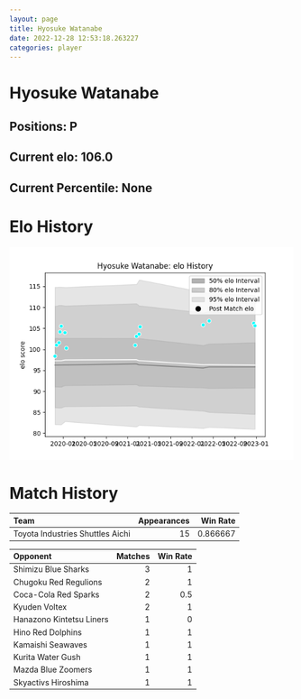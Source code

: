 ```yaml
---  
layout: page  
title: Hyosuke Watanabe  
date: 2022-12-28 12:53:18.263227  
categories: player  
---
```

# Hyosuke Watanabe

## Positions: P

## Current elo: 106.0

## Current Percentile: None

# Elo History


![elo history](history_HyosukeWatanabe.png)
# Match History


| Team                             |   Appearances |   Win Rate |
|:---------------------------------|--------------:|-----------:|
| Toyota Industries Shuttles Aichi |            15 |   0.866667 |

| Opponent                 |   Matches |   Win Rate |
|:-------------------------|----------:|-----------:|
| Shimizu Blue Sharks      |         3 |        1   |
| Chugoku Red Regulions    |         2 |        1   |
| Coca-Cola Red Sparks     |         2 |        0.5 |
| Kyuden Voltex            |         2 |        1   |
| Hanazono Kintetsu Liners |         1 |        0   |
| Hino Red Dolphins        |         1 |        1   |
| Kamaishi Seawaves        |         1 |        1   |
| Kurita Water Gush        |         1 |        1   |
| Mazda Blue Zoomers       |         1 |        1   |
| Skyactivs Hiroshima      |         1 |        1   |